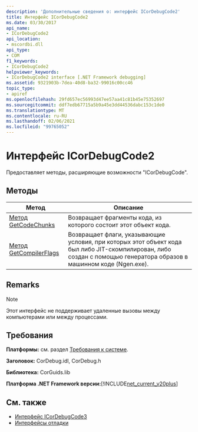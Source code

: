 ```yaml
---
description: 'Дополнительные сведения о: интерфейс ICorDebugCode2'
title: Интерфейс ICorDebugCode2
ms.date: 03/30/2017
api_name:
- ICorDebugCode2
api_location:
- mscordbi.dll
api_type:
- COM
f1_keywords:
- ICorDebugCode2
helpviewer_keywords:
- ICorDebugCode2 interface [.NET Framework debugging]
ms.assetid: 9321903b-7dea-40d8-ba32-99016c00cc46
topic_type:
- apiref
ms.openlocfilehash: 29fd657ec56993d47ee57aa41c81b45e75352697
ms.sourcegitcommit: ddf7edb67715a5b9a45e3dd44536dabc153c1de0
ms.translationtype: MT
ms.contentlocale: ru-RU
ms.lasthandoff: 02/06/2021
ms.locfileid: "99765052"
---
```

# <a name="icordebugcode2-interface"></a>Интерфейс ICorDebugCode2

Предоставляет методы, расширяющие возможности "ICorDebugCode".  
  
## <a name="methods"></a>Методы  
  
|Метод|Описание|  
|------------|-----------------|  
|[Метод GetCodeChunks](icordebugcode2-getcodechunks-method.md)|Возвращает фрагменты кода, из которого состоит этот объект кода.|  
|[Метод GetCompilerFlags](icordebugcode2-getcompilerflags-method.md)|Возвращает флаги, указывающие условия, при которых этот объект кода был либо JIT-скомпилирован, либо создан с помощью генератора образов в машинном коде (Ngen.exe).|  
  
## <a name="remarks"></a>Remarks  
  
> [!NOTE]
> Этот интерфейс не поддерживает удаленные вызовы между компьютерами или между процессами.  
  
## <a name="requirements"></a>Требования  

 **Платформы:** см. раздел [Требования к системе](../../get-started/system-requirements.md).  
  
 **Заголовок:** CorDebug.idl, CorDebug.h  
  
 **Библиотека:** CorGuids.lib  
  
 **Платформа .NET Framework версии:**[!INCLUDE[net_current_v20plus](../../../../includes/net-current-v20plus-md.md)]  
  
## <a name="see-also"></a>См. также

- [Интерфейс ICorDebugCode3](icordebugcode3-interface.md)
- [Интерфейсы отладки](debugging-interfaces.md)
